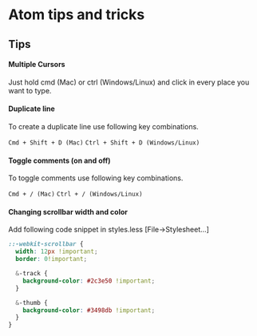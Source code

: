 # Atom tips and tricks

## Tips
#### Multiple Cursors
Just hold cmd (Mac) or ctrl (Windows/Linux) and click in every place you want to type.

#### Duplicate line
To create a duplicate line use following key combinations.

`Cmd + Shift + D (Mac)`
`Ctrl + Shift + D (Windows/Linux)`

#### Toggle comments (on and off)
To toggle comments use following key combinations.

`Cmd + / (Mac)`
`Ctrl + / (Windows/Linux)`

#### Changing scrollbar width and color
Add following code snippet in styles.less [File->Stylesheet...]

```css
::-webkit-scrollbar {
  width: 12px !important;
  border: 0!important;

  &-track {
    background-color: #2c3e50 !important;
  }

  &-thumb {
    background-color: #3498db !important;
  }
}
```
